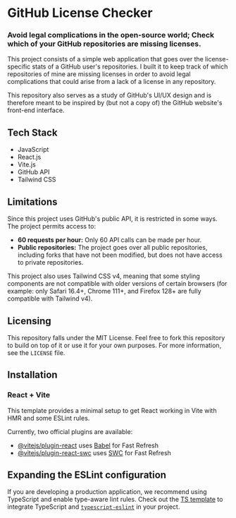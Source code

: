 # GitHub License Checker

### Avoid legal complications in the open-source world; Check which of your GitHub repositories are missing licenses.

This project consists of a simple web application that goes over the license-specific stats of a GitHub user's repositories. 
I built it to keep track of which repositories of mine are missing licenses in order to avoid legal complications that could arise from a lack of a license in any repository.

This repository also serves as a study of GitHub's UI/UX design and is therefore meant to be inspired by (but not a copy of) the GitHub website's front-end interface.

## Tech Stack
- JavaScript
- React.js
- Vite.js
- GitHub API
- Tailwind CSS

## Limitations
Since this project uses GitHub's public API, it is restricted in some ways. The project permits access to:
- **60 requests per hour:** Only 60 API calls can be made per hour.
- **Public repositories:** The project goes over all public repositories, including forks that have not been modified, but does not have access to private repositories.

This project also uses Tailwind CSS v4, meaning that some styling components are not compatible with older versions of certain browsers (for example: only Safari 16.4+, Chrome 111+, and Firefox 128+ are fully compatible with Tailwind v4).

## Licensing
This repository falls under the MIT License. 
Feel free to fork this repository to build on top of it or use it for your own purposes.
For more information, see the ```LICENSE``` file.

## Installation
### React + Vite
This template provides a minimal setup to get React working in Vite with HMR and some ESLint rules.

Currently, two official plugins are available:

- [@vitejs/plugin-react](https://github.com/vitejs/vite-plugin-react/blob/main/packages/plugin-react/README.md) uses [Babel](https://babeljs.io/) for Fast Refresh
- [@vitejs/plugin-react-swc](https://github.com/vitejs/vite-plugin-react-swc) uses [SWC](https://swc.rs/) for Fast Refresh

## Expanding the ESLint configuration
If you are developing a production application, we recommend using TypeScript and enable type-aware lint rules. 
Check out the [TS template](https://github.com/vitejs/vite/tree/main/packages/create-vite/template-react-ts) to integrate TypeScript and [`typescript-eslint`](https://typescript-eslint.io) in your project.
